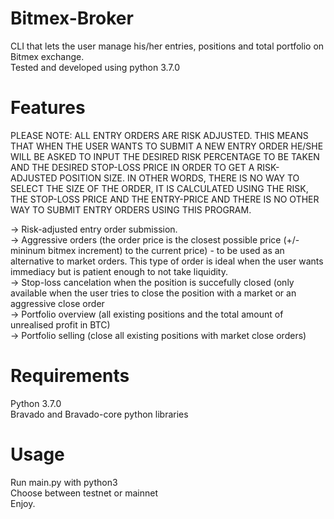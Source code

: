# Bitmex-Broker
CLI that lets the user manage his/her entries, positions and total portfolio on Bitmex exchange.  
Tested and developed using python 3.7.0

# Features
PLEASE NOTE: ALL ENTRY ORDERS ARE RISK ADJUSTED. THIS MEANS THAT WHEN THE USER WANTS TO SUBMIT A NEW ENTRY ORDER HE/SHE WILL BE ASKED TO INPUT THE DESIRED RISK PERCENTAGE TO BE TAKEN AND THE DESIRED STOP-LOSS PRICE IN ORDER TO GET A RISK-ADJUSTED POSITION SIZE. IN OTHER WORDS, THERE IS NO WAY TO SELECT THE SIZE OF THE ORDER, IT IS CALCULATED USING THE RISK, THE STOP-LOSS PRICE AND THE ENTRY-PRICE AND THERE IS NO OTHER WAY TO SUBMIT ENTRY ORDERS USING THIS PROGRAM.  
  
-> Risk-adjusted entry order submission.   
-> Aggressive orders (the order price is the closest possible price (+/- mininum bitmex increment) to the current price) - to be used as an alternative to market orders. This type of order is ideal when the user wants immediacy but is patient enough to not take liquidity.  
-> Stop-loss cancelation when the position is succefully closed (only available when the user tries to close the position with a market or an aggressive close order  
-> Portfolio overview (all existing positions and the total amount of unrealised profit in BTC)  
-> Portfolio selling (close all existing positions with market close orders)

# Requirements
Python 3.7.0  
Bravado and Bravado-core python libraries  

# Usage
Run main.py with python3  
Choose between testnet or mainnet  
Enjoy. 

